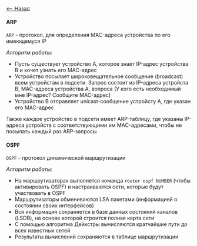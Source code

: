 [<-- Назад](/README.md)

#### ARP
`ARP` - протокол, для определения MAC-адреса устройства по его имеющемуся IP

*Алгоритм работы:*
- Пусть существует устройство А, которое знает IP-адрес устройства В и хочет узнать его MAC-адрес
- Устройство посылает широковещательное сообщение (broadcast) всем устройстам в подсети. Запрос состоит из IP-адреса устройста В, MAC-адреса устройства А, вопроса (У кого есть необходимый мне IP-адрес? Сообщите MAC-адрес)
- Устройство В отправляет unicast-сообщение устройсту А, где указан его MAC-адрес

Также каждое устройство в подсети имеет ARP-таблицу, где указаны IP-адреса устройств с соответствующими им MAC-адресами, чтобы не посылать каждый раз ARP-запросы

#### OSPF
`OSPF` - протокол динамической маршрутизации

*Алгоритм работы:*
- На маршрутизаторах выполнется команда `router ospf NUMBER` (чтобы активировать OSPF) и настраиваются сети, которые будут участвовать в OSPF
- Маршрутизаторы обмениваются LSA пакетами (информацией о состоянии своих интерфейсов)
- Вся информация сохраняется в базе данных состояний каналов (LSDB), на основе которой строится полная карта сети
- С помощью алгоритма Дейкстры вычисляются кратчайшие пути до всех известных сетей
- Результаты вычислений сохраняются в таблице маршрутизации